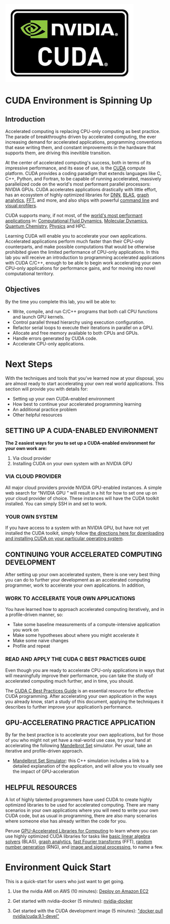 ![CUDA](./CUDA_Logo.jpg)

# CUDA Environment is Spinning Up
## Introduction 
Accelerated computing is replacing CPU-only computing as best practice. The parade of breakthroughs driven by accelerated computing, the ever increasing demand for accelerated applications, programming conventions that ease writing them, and constant improvements in the hardware that supports them, are driving this inevitible transition.

At the center of accelerated computing's success, both in terms of its impressive performance, and its ease of use, is the [CUDA](https://developer.nvidia.com/about-cuda) compute platform. CUDA provides a coding paradigm that extends languages like C, C++, Python, and Fortran, to be capable of running accelerated, massively parallelized code on the world's most performant parallel processors: NVIDIA GPUs. CUDA accelerates applications drastically with little effort, has an ecosystem of highly optimized libraries for [DNN](https://developer.nvidia.com/cudnn), [BLAS](https://developer.nvidia.com/cublas), [graph analytics](https://developer.nvidia.com/nvgraph), [FFT](https://developer.nvidia.com/cufft), and more, and also ships with powerful [command line](http://docs.nvidia.com/cuda/profiler-users-guide/index.html#nvprof-overview) and [visual profilers](http://docs.nvidia.com/cuda/profiler-users-guide/index.html#visual).

CUDA supports many, if not most, of the [world's most performant applications](https://www.nvidia.com/en-us/gpu-accelerated-applications/) in: [Computational Fluid Dynamics](https://www.nvidia.com/en-us/gpu-accelerated-applications/), [Molecular Dynamics](https://www.nvidia.com/en-us/gpu-accelerated-applications/), [Quantum Chemistry](https://www.nvidia.com/en-us/gpu-accelerated-applications/), [Physics](https://www.nvidia.com/en-us/gpu-accelerated-applications/) and HPC.

Learning CUDA will enable you to accelerate your own applications. Accelerated applications perform much faster than their CPU-only counterparts, and make possible computations that would be otherwise prohibited given the limited performance of CPU-only applications. In this lab you will receive an introduction to programming accelerated applications with CUDA C/C++, enough to be able to begin work accelerating your own CPU-only applications for performance gains, and for moving into novel computational territory.

 
## Objectives
By the time you complete this lab, you will be able to:

- Write, compile, and run C/C++ programs that both call CPU functions and launch GPU kernels.
- Control parallel thread hierarchy using execution configuration.
- Refactor serial loops to execute their iterations in parallel on a GPU.
- Allocate and free memory available to both CPUs and GPUs.
- Handle errors generated by CUDA code.
- Accelerate CPU-only applications.



# Next Steps
With the techniques and tools that you’ve learned now at your disposal, you are almost ready to start accelerating your own real world applications. This section will provide you with details for:
- Setting up your own CUDA-enabled environment
- How best to continue your accelerated programming learning
- An additional practice problem
- Other helpful resources

## SETTING UP A CUDA-ENABLED ENVIRONMENT
**The 2 easiest ways for you to set up a CUDA-enabled environment for your own work are:**
1. Via cloud provider
2. Installing CUDA on your own system with an NVIDIA GPU

### VIA CLOUD PROVIDER
All major cloud providers provide NVIDIA GPU-enabled instances. A simple web search for “NVIDIA GPU <your cloud provider of choice>” will result in a hit for how to set one up on your cloud provider of choice. These instances will have the CUDA toolkit installed. You can simply SSH in and set to work.

### YOUR OWN SYSTEM
If you have access to a system with an NVIDIA GPU, but have not yet installed the CUDA toolkit, simply follow [the directions here for downloading and installing CUDA on your particular operating system](https://developer.nvidia.com/cuda-downloads).

## CONTINUING YOUR ACCELERATED COMPUTING DEVELOPMENT
After setting up your own accelerated system, there is one very best thing you can do to further your development as an accelerated computing programmer, work to accelerate your own applications. In addition, 

### WORK TO ACCELERATE YOUR OWN APPLICATIONS
You have learned how to approach accelerated computing iteratively, and in a profile-driven manner, so:
- Take some baseline measurements of a compute-intensive application you work on
- Make some hypotheses about where you might accelerate it
- Make some naive changes
- Profile and repeat

### READ AND APPLY THE CUDA C BEST PRACTICES GUIDE
Even though you are ready to accelerate CPU-only applications in ways that will meaningfully improve their performance, you can take the study of accelerated computing much further, and in time, you should.

The [CUDA C Best Practices Guide](http://docs.nvidia.com/cuda/cuda-c-best-practices-guide/index.html) is an essential resource for effective CUDA programming. After accelerating your own application in the ways you already know, start a study of this document, applying the techniques it describes to further improve your application’s performance. 

## GPU-ACCELERATING PRACTICE APPLICATION
By far the best practice is to accelerate your own applications, but for those of you who might not yet have a real-world use case, try your hand at accelerating the following [Mandelbrot Set](https://en.wikipedia.org/wiki/Mandelbrot_set) simulator. Per usual, take an iterative and profile-driven approach.

- [Mandelbrot Set Simulator](https://github.com/sol-prog/Mandelbrot_set): this C++ simulation includes a link to a detailed explanation of the application, and will allow you to visually see the impact of GPU-acceleration

## HELPFUL RESOURCES
A lot of highly talented programmers have used CUDA to create highly optimized libraries to be used for accelerated computing. There are many scenarios in your own applications where you will need to write your own CUDA code, but as usual in programming, there are also many scenarios where someone else has already written the code for you.

Peruse [GPU-Accelerated Libraries for Computing](https://developer.nvidia.com/gpu-accelerated-libraries) to learn where you can use highly optimized CUDA libraries for tasks like [basic linear algebra solvers](https://developer.nvidia.com/cublas) (BLAS), [graph analytics](https://developer.nvidia.com/nvgraph), [fast Fourier transforms](https://developer.nvidia.com/cufft) (FFT), [random number generation](https://developer.nvidia.com/curand) (RNG), and [image and signal processing](https://developer.nvidia.com/npp), to name a few.



# Environment Quick Start
This is a quick-start for users who just want to get going.

1. Use the nvidia AMI on AWS (10 minutes): [Deploy on Amazon EC2](https://github.com/NVIDIA/nvidia-docker/wiki/Deploy-on-Amazon-EC2)

2. Get started with nvidia-docker (5 minutes): [nvidia-docker](https://github.com/NVIDIA/nvidia-docker)

3. Get started with the CUDA development image (5 minutes): ["docker pull nvidia/cuda:9.1-devel"](https://hub.docker.com/r/nvidia/cuda/)
